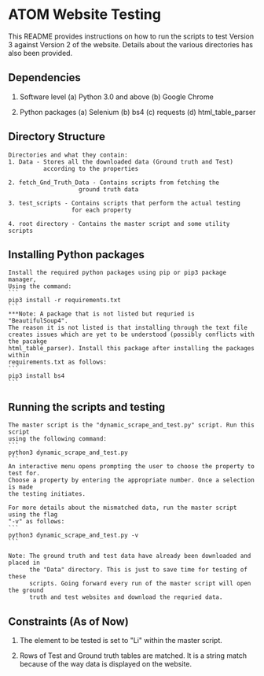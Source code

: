 
# ATOM Website Testing

This README provides instructions on how to run the scripts to test
Version 3 against Version 2 of the website. Details about the 
various directories has also been provided.

## Dependencies

1. Software level
    (a) Python 3.0 and above
    (b) Google Chrome

2. Python packages
    (a) Selenium
    (b) bs4
    (c) requests
    (d) html_table_parser

## Directory Structure

    Directories and what they contain:
    1. Data - Stores all the downloaded data (Ground truth and Test)
              according to the properties

    2. fetch_Gnd_Truth_Data - Contains scripts from fetching the
                        ground truth data

    3. test_scripts - Contains scripts that perform the actual testing
                      for each property

    4. root directory - Contains the master script and some utility scripts

## Installing Python packages

    Install the required python packages using pip or pip3 package manager,
    Using the command:
    ```
    pip3 install -r requirements.txt
    ```
    ***Note: A package that is not listed but requried is "BeautifulSoup4".
    The reason it is not listed is that installing through the text file
    creates issues which are yet to be understood (possibly conflicts with the pacakge
    html_table_parser). Install this package after installing the packages within
    requirements.txt as follows:
    ```
    pip3 install bs4
    ```

## Running the scripts and testing

    The master script is the "dynamic_scrape_and_test.py" script. Run this script
    using the following command: 
    ```
    python3 dynamic_scrape_and_test.py
    ```
    An interactive menu opens prompting the user to choose the property to test for.
    Choose a property by entering the appropriate number. Once a selection is made
    the testing initiates.

    For more details about the mismatched data, run the master script using the flag
    "-v" as follows:
    ```
    python3 dynamic_scrape_and_test.py -v
    ```

    Note: The ground truth and test data have already been downloaded and placed in
          the "Data" directory. This is just to save time for testing of these
          scripts. Going forward every run of the master script will open the ground
          truth and test websites and download the requried data.

## Constraints (As of Now)

1. The element to be tested is set to "Li" within the master script. 

2. Rows of Test and Ground truth tables are matched. It is a string
   match because of the way data is displayed on the website.
